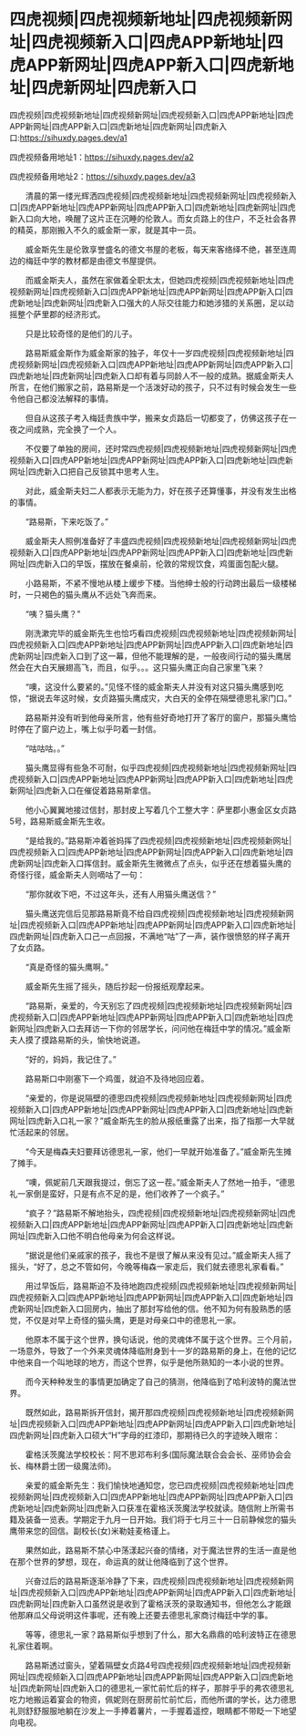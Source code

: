 # 四虎视频|四虎视频新地址|四虎视频新网址|四虎视频新入口|四虎APP新地址|四虎APP新网址|四虎APP新入口|四虎新地址|四虎新网址|四虎新入口






四虎视频|四虎视频新地址|四虎视频新网址|四虎视频新入口|四虎APP新地址|四虎APP新网址|四虎APP新入口|四虎新地址|四虎新网址|四虎新入口:https://sihuxdy.pages.dev/a1

四虎视频备用地址1：https://sihuxdy.pages.dev/a2

四虎视频备用地址2：https://sihuxdy.pages.dev/a3






　　清晨的第一缕光辉洒四虎视频|四虎视频新地址|四虎视频新网址|四虎视频新入口|四虎APP新地址|四虎APP新网址|四虎APP新入口|四虎新地址|四虎新网址|四虎新入口向大地，唤醒了这片正在沉睡的伦敦人。而女贞路上的住户，不乏社会各界的精英，那刚搬入不久的威金斯一家，就是其中一员。

　　威金斯先生是伦敦享誉盛名的德文书屋的老板，每天来客络绎不绝，甚至连周边的梅廷中学的教材都是由德文书屋提供。

　　而威金斯夫人，虽然在家做着全职太太，但她四虎视频|四虎视频新地址|四虎视频新网址|四虎视频新入口|四虎APP新地址|四虎APP新网址|四虎APP新入口|四虎新地址|四虎新网址|四虎新入口强大的人际交往能力和她涉猎的关系圈，足以动摇整个萨里郡的经济形式。

　　只是比较奇怪的是他们的儿子。

　　路易斯威金斯作为威金斯家的独子，年仅十一岁四虎视频|四虎视频新地址|四虎视频新网址|四虎视频新入口|四虎APP新地址|四虎APP新网址|四虎APP新入口|四虎新地址|四虎新网址|四虎新入口却有着与同龄人不一般的成熟。据威金斯夫人所言，在他们搬家之前，路易斯是一个活泼好动的孩子，只不过有时候会发生一些令他自己都没法解释的事情。

　　但自从这孩子考入梅廷贵族中学，搬来女贞路后一切都变了，仿佛这孩子在一夜之间成熟，完全换了一个人。

　　不仅要了单独的房间，还时常四虎视频|四虎视频新地址|四虎视频新网址|四虎视频新入口|四虎APP新地址|四虎APP新网址|四虎APP新入口|四虎新地址|四虎新网址|四虎新入口把自己反锁其中思考人生。

　　对此，威金斯夫妇二人都表示无能为力，好在孩子还算懂事，并没有发生出格的事情。

　　“路易斯，下来吃饭了。”

　　威金斯夫人照例准备好了丰盛四虎视频|四虎视频新地址|四虎视频新网址|四虎视频新入口|四虎APP新地址|四虎APP新网址|四虎APP新入口|四虎新地址|四虎新网址|四虎新入口的早饭，摆放在餐桌前，伦敦的常规饮食，鸡蛋面包配火腿。

　　小路易斯，不紧不慢地从楼上缓步下楼。当他绅士般的行动跨出最后一级楼梯时，一只褐色的猫头鹰从不远处飞奔而来。

　　“咦？猫头鹰？”

　　刚洗漱完毕的威金斯先生也恰巧看四虎视频|四虎视频新地址|四虎视频新网址|四虎视频新入口|四虎APP新地址|四虎APP新网址|四虎APP新入口|四虎新地址|四虎新网址|四虎新入口到了这一幕，但他不能理解的是，一般夜间行动的猫头鹰居然会在大白天展翅高飞，而且，似乎。。。这只猫头鹰正向自己家里飞来？

　　“噢，这没什么要紧的。”见怪不怪的威金斯夫人并没有对这只猫头鹰感到吃惊，“据说去年这时候，女贞路猫头鹰成灾，大白天的全停在隔壁德思礼家门口。”

　　路易斯并没有听到他母亲所言，他有些好奇地打开了客厅的窗户，那猫头鹰恰时停在了窗户边上，嘴上似乎叼着一封信。

　　“咕咕咕。。”

　　猫头鹰显得有些急不可耐，似乎四虎视频|四虎视频新地址|四虎视频新网址|四虎视频新入口|四虎APP新地址|四虎APP新网址|四虎APP新入口|四虎新地址|四虎新网址|四虎新入口在催促着路易斯拿信。

　　他小心翼翼地接过信封，那封皮上写着几个工整大字：萨里郡小惠金区女贞路5号，路易斯威金斯先生收。

　　“是给我的。”路易斯冲着爸妈挥了四虎视频|四虎视频新地址|四虎视频新网址|四虎视频新入口|四虎APP新地址|四虎APP新网址|四虎APP新入口|四虎新地址|四虎新网址|四虎新入口挥信封。威金斯先生微微点了点头，似乎还在想着猫头鹰的奇怪行径，威金斯夫人则嘀咕了一句：

　　“那你就收下吧，不过这年头，还有人用猫头鹰送信？”

　　猫头鹰送完信后见那路易斯竟不给自四虎视频|四虎视频新地址|四虎视频新网址|四虎视频新入口|四虎APP新地址|四虎APP新网址|四虎APP新入口|四虎新地址|四虎新网址|四虎新入口己一点回报，不满地“咕”了一声，装作很愤怒的样子离开了女贞路。

　　“真是奇怪的猫头鹰啊。”

　　威金斯先生摇了摇头，随后抄起一份报纸观摩起来。

　　“路易斯，亲爱的，今天别忘了四虎视频|四虎视频新地址|四虎视频新网址|四虎视频新入口|四虎APP新地址|四虎APP新网址|四虎APP新入口|四虎新地址|四虎新网址|四虎新入口去拜访一下你的邻居学长，问问他在梅廷中学的情况。”威金斯夫人摸了摸路易斯的头，愉快地说道。

　　“好的，妈妈，我记住了。”

　　路易斯口中刚塞下一个鸡蛋，就迫不及待地回应着。

　　“亲爱的，你是说隔壁的德思四虎视频|四虎视频新地址|四虎视频新网址|四虎视频新入口|四虎APP新地址|四虎APP新网址|四虎APP新入口|四虎新地址|四虎新网址|四虎新入口礼一家？”威金斯先生的脸从报纸重露了出来，指了指那一大早就忙活起来的邻居。

　　“今天是梅森夫妇要拜访德思礼一家，他们一早就开始准备了。”威金斯先生摊了摊手。

　　“噢，佩妮前几天跟我提过，倒忘了这一茬。”威金斯夫人了然地一拍手，“德思礼一家倒是蛮好，只是有点不足的是，他们收养了一个疯子。”

　　“疯子？”路易斯不解地抬头，四虎视频|四虎视频新地址|四虎视频新网址|四虎视频新入口|四虎APP新地址|四虎APP新网址|四虎APP新入口|四虎新地址|四虎新网址|四虎新入口他不明白他母亲为何会这样说。

　　“据说是他们亲戚家的孩子，我也不是很了解从来没有见过。”威金斯夫人摇了摇头，“好了，总之不管如何，今晚等梅森一家走后，我们就去德思礼家看看。”

　　用过早饭后，路易斯迫不及待地跑四虎视频|四虎视频新地址|四虎视频新网址|四虎视频新入口|四虎APP新地址|四虎APP新网址|四虎APP新入口|四虎新地址|四虎新网址|四虎新入口回房内，抽出了那封写给他的信。他不知为何有股熟悉的感觉，不仅是对早上奇怪的猫头鹰，更是对母亲口中的德思礼一家。

　　他原本不属于这个世界，换句话说，他的灵魂体不属于这个世界。三个月前，一场意外，导致了一个外来灵魂体降临附身到十一岁的路易斯的身上，在他的记忆中他来自一个叫地球的地方，而这个世界，似乎是他所熟知的一本小说的世界。

　　而今天种种发生的事情更加确定了自己的猜测，他降临到了哈利波特的魔法世界。

　　既然如此，路易斯拆开信封，揭开那四虎视频|四虎视频新地址|四虎视频新网址|四虎视频新入口|四虎APP新地址|四虎APP新网址|四虎APP新入口|四虎新地址|四虎新网址|四虎新入口硕大“H”字母的红漆印，那期待已久的字迹映入眼帘：

　　霍格沃茨魔法学校校长：阿不思邓布利多(国际魔法联合会会长、巫师协会会长、梅林爵士团一级魔法师)。

　　亲爱的威金斯先生：我们愉快地通知您，您已四虎视频|四虎视频新地址|四虎视频新网址|四虎视频新入口|四虎APP新地址|四虎APP新网址|四虎APP新入口|四虎新地址|四虎新网址|四虎新入口获准在霍格沃茨魔法学校就读。随信附上所需书籍及装备一览表。学期定于九月一日开始。我们将于七月三十一日前静候您的猫头鹰带来您的回信。副校长(女)米勒娃麦格谨上。

　　果然如此，路易斯不禁心中荡漾起兴奋的情绪，对于魔法世界的生活一直是他在那个世界的梦想，现在，命运真的就让他降临到了这个世界。

　　兴奋过后的路易斯逐渐冷静了下来，四虎视频|四虎视频新地址|四虎视频新网址|四虎视频新入口|四虎APP新地址|四虎APP新网址|四虎APP新入口|四虎新地址|四虎新网址|四虎新入口虽然说是收到了霍格沃茨的录取通知书，但他怎么才能跟他那麻瓜父母说明这件事呢，还有晚上还要去德思礼家商讨梅廷中学的事。

　　等等，德思礼一家？路易斯似乎想到了什么，那大名鼎鼎的哈利波特正在德思礼家住着啊。

　　路易斯透过窗头，望着隔壁女贞路4号四虎视频|四虎视频新地址|四虎视频新网址|四虎视频新入口|四虎APP新地址|四虎APP新网址|四虎APP新入口|四虎新地址|四虎新网址|四虎新入口的德思礼一家忙前忙后的样子，那胖乎乎的弗农德思礼吃力地搬运着宴会的物资，佩妮则在厨房前忙前忙后，而他所谓的学长，达力德思礼则舒舒服服地躺在沙发上一手捧着薯片，一手握着遥控，眼睛都不带眨一下地望向电视。
  
